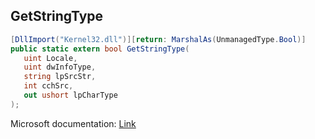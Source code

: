 ## GetStringType

```csharp
[DllImport("Kernel32.dll")][return: MarshalAs(UnmanagedType.Bool)]
public static extern bool GetStringType(
   uint Locale,
   uint dwInfoType,
   string lpSrcStr,
   int cchSrc,
   out ushort lpCharType
);
```

Microsoft documentation: [Link](https://learn.microsoft.com/en-us/previous-versions/ms960833(v=msdn.10))
